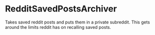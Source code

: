 # RedditSavedPostsArchiver
Takes saved reddit posts and puts them in a private subreddit. This gets around the limits reddit has on recalling saved posts.
